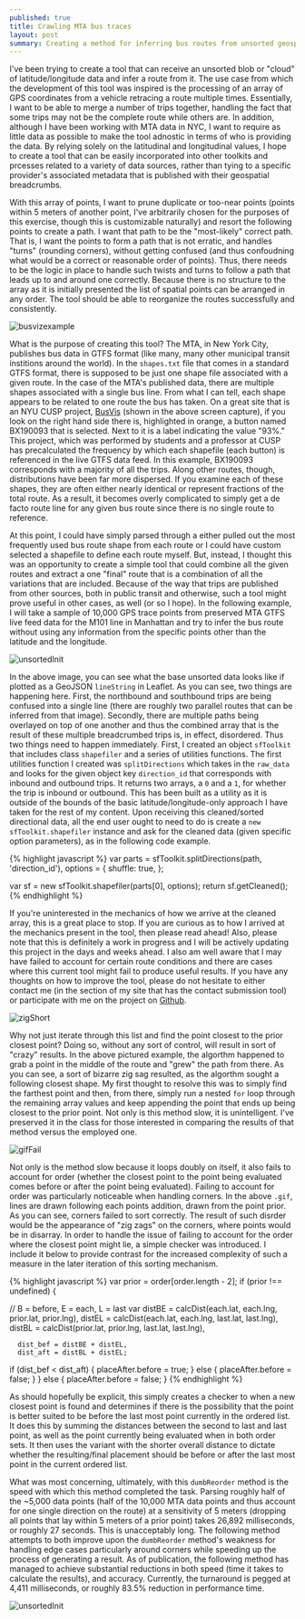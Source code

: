 ```yaml
---
published: true
title: Crawling MTA bus traces
layout: post
summary: Creating a method for inferring bus routes from unsorted geospatial data
---
```


I've been trying to create a tool that can receive an unsorted blob or "cloud" of latitude/longitude data and infer a route from it. The use case from which the development of this tool was inspired is the processing of an array of GPS coordinates from a vehicle retracing a route multiple times. Essentially, I want to be able to merge a number of trips together, handling the fact that some trips may not be the complete route while others are. In addition, although I have been working with MTA data in NYC, I want to require as little data as possible to make the tool adnostic in terms of who is providing the data. By relying solely on the latitudinal and longitudinal values, I hope to create a tool that can be easily incorporated into other toolkits and prcesses related to a variety of data sources, rather than tying to a specific provider's associated metadata that is published with their geospatial breadcrumbs.

With this array of points, I want to prune duplicate or too-near points (points within 5 meters of another point, I've arbitrarily chosen for the purposes of this exercise, though this is customizable naturally) and resort the following points to create a path. I want that path to be the "most-likely" correct path. That is, I want the points to form a path that is not erratic, and handles "turns" (rounding corners), without getting confused (and thus confoudning what would be a correct or reasonable order of points). Thus, there needs to be the logic in place to handle such twists and turns to follow a path that leads up to and around one correctly. Because there is no structure to the array as it is initially presented the list of spatial points can be arranged in any order. The tool should be able to reorganize the routes successfully and consistently. 

![busvizexample](https://raw.githubusercontent.com/kuanb/kuanb.github.io/master/images/_posts/unsorted-bus-route/busvizexample.png)

What is the purpose of creating this tool? The MTA, in New York City, publishes bus data in GTFS format (like many, many other municipal transit institions around the world). In the `shapes.txt` file that comes in a standard GTFS format, there is supposed to be just one shape file associated with a given route. In the case of the MTA's published data, there are multiple shapes associated with a single bus line. From what I can tell, each shape appears to be related to one route the bus has taken. On a great site that is an NYU CUSP project, [BusVis](http://busvis.org/) (shown in the above screen capture), if you look on the right hand side there is, highlighted in orange, a button named BX190093 that is selected. Next to it is a label indicating the value "93%." This project, which was performed by students and a professor at CUSP has precalculated the frequency by which each shapefile (each button) is referenced in the live GTFS data feed. In this example, BX190093 corresponds with a majority of all the trips. Along other routes, though, distributions have been far more dispersed. If you examine each of these shapes, they are often either nearly identical or represent fractions of the total route. As a result, it becomes overly complicated to simply get a de facto route line for any given bus route since there is no single route to reference.

At this point, I could have simply parsed through a either pulled out the most frequently used bus route shape from each route or I could have custom selected a shapefile to define each route myself. But, instead, I thought this was an opportunity to create a simple tool that could combine all the given routes and extract a one "final" route that is a combination of all the variations that are included. Because of the way that trips are published from other sources, both in public transit and otherwise, such a tool might prove useful in other cases, as well (or so I hope). In the following example, I will take a sample of 10,000 GPS trace points from preserved MTA GTFS live feed data for the M101 line in Manhattan and try to infer the bus route without using any information from the specific points other than the latitude and the longitude. 

![unsortedInit](https://raw.githubusercontent.com/kuanb/kuanb.github.io/master/images/_posts/unsorted-bus-route/unsortedInit.png)

In the above image, you can see what the base unsorted data looks like if plotted as a GeoJSON `lineString` in Leaflet. As you can see, two things are happening here. First, the northbound and southbound trips are being confused into a single line (there are roughly two parallel routes that can be inferred from that image). Secondly, there are multiple paths being overlayed on top of one another and thus the combined array that is the result of these multiple breadcrumbed trips is, in effect, disordered. Thus two things need to happen immediately. First, I created an object `sfToolkit` that includes class `shapefiler` and a series of utilities functions. The first utilities function I created was `splitDirections` which takes in the `raw_data` and looks for the given object key `direction_id` that corresponds with inbound and outbound trips. It returns two arrays, a `0` and a `1`, for whether the trip is inbound or outbound. This has been built as a utility as it is outside of the bounds of the basic latitude/longitude-only approach I have taken for the rest of my content. Upon receiving this cleaned/sorted directional data, all the end user ought to need to do is create a `new sfToolkit.shapefiler` instance and ask for the cleaned data (given specific option parameters), as in the following code example.

{% highlight javascript %}
var parts = sfToolkit.splitDirections(path, 'direction_id'),
    options = {
      shuffle: true,
    };

var sf = new sfToolkit.shapefiler(parts[0], options);
return sf.getCleaned();
{% endhighlight %}

If you're uninterested in the mechanics of how we arrive at the cleaned array, this is a great place to stop. If you are curious as to how I arrived at the mechanics present in the tool, then please read ahead! Also, please note that this is definitely a work in progress and I will be actively updating this project in the days and weeks ahead. I also am well aware that I may have failed to account for certain route conditions and there are cases where this current tool might fail to produce useful results. If you have any thoughts on how to improve the tool, please do not hesitate to either contact me (in the section of my site that has the contact submission tool) or participate with me on the project on [Github](https://github.com/Bus-Data-NYC/path-creator).

![zigShort](https://raw.githubusercontent.com/kuanb/kuanb.github.io/master/images/_posts/unsorted-bus-route/zigShort.png)

Why not just iterate through this list and find the point closest to the prior closest point? Doing so, without any sort of control, will result in sort of "crazy" results. In the above pictured example, the algorthm happened to grab a point in the middle of the route and "grew" the path from there. As you can see, a sort of bizarre zig sag resulted, as the algorthm sought a following closest shape. My first thought to resolve this was to simply find the farthest point and then, from there, simply run a nested `for` loop through the remaining array values and keep appending the point that ends up being closest to the prior point. Not only is this method slow, it is unintelligent. I've preserved it in the class for those interested in comparing the results of that method versus the employed one. 

![gifFail](https://raw.githubusercontent.com/kuanb/kuanb.github.io/master/images/_posts/unsorted-bus-route/gifFail.gif)

Not only is the method slow because it loops doubly on itself, it also fails to account for order (whether the closest point to the point being evaluated comes before or after the point being evaluated). Failing to account for order was particularly noticeable when handling corners. In the above `.gif`, lines are drawn following each points addition, drawn from the point prior. As you can see, corners failed to sort correctly. The result of such disrder would be the appearance of "zig zags" on the corners, where points would be in disarray. In order to handle the issue of failing to account for the order where the closest point might lie, a simple checker was introduced. I include it below to provide contrast for the increased complexity of such a measure in the later iteration of this sorting mechanism.

{% highlight javascript %}
var prior = order[order.length - 2];
if (prior !== undefined) {

  // B = before, E = each, L = last
  var distBE = calcDist(each.lat, each.lng, prior.lat, prior.lng),
      distEL = calcDist(each.lat, each.lng, last.lat, last.lng),
      distBL = calcDist(prior.lat, prior.lng, last.lat, last.lng),

      dist_bef = distBE + distEL,
      dist_aft = distBL + distEL;
  if (dist_bef < dist_aft) {
    placeAfter.before = true;
  } else {
    placeAfter.before = false;
  }
} else {
  placeAfter.before = false;
}
{% endhighlight %}

As should hopefully be explicit, this simply creates a checker to when a new closest point is found and determines if there is the possibility that the point is better suited to be before the last most point currently in the ordered list. It does this by summing the distances between the second to last and last point, as well as the point currently being evaluated when in both order sets. It then uses the variant with the shorter overall distance to dictate whether the resulting/final placement should be before or after the last most point in the current ordered list.

What was most concerning, ultimately, with this `dumbReorder` method is the speed with which this method completed the task. Parsing roughly half of the ~5,000 data points (half of the 10,000 MTA data points and thus account for one single direction on the route) at a sensitivity of 5 meters (dropping all points that lay within 5 meters of a prior point) takes 26,892 milliseconds, or roughly 27 seconds. This is unacceptably long. The following method attempts to both improve upon the `dumbReorder` method's weakness for handling edge cases particularly around corners while speeding up the process of generating a result. As of publication, the following method has managed to achieve substantial reductions in both speed (time it takes to calculate the results), and accuracy. Currently, the turnaround is pegged at 4,411 milliseconds, or roughly 83.5% reduction in performance time.

![unsortedInit](https://raw.githubusercontent.com/kuanb/kuanb.github.io/master/images/_posts/unsorted-bus-route/unsortedInit.png)








